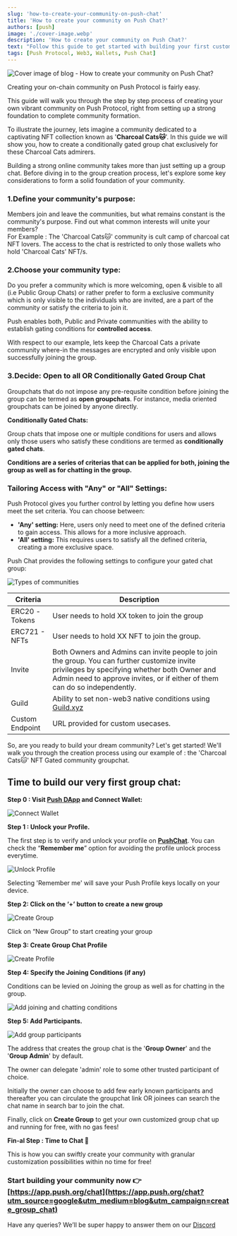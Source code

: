 ```yaml
---
slug: 'how-to-create-your-community-on-push-chat'
title: 'How to create your community on Push Chat?'
authors: [push]
image: './cover-image.webp'
description: 'How to create your community on Push Chat?'
text: "Follow this guide to get started with building your first customizale - on-chain community on Push Chat."
tags: [Push Protocol, Web3, Wallets, Push Chat]
---
```


![Cover image of blog - How to create your community on Push Chat?](./cover-image.webp)

<!--truncate-->

Creating your on-chain community on Push Protocol is fairly easy.

This guide will walk you through the step by step process of creating your own vibrant community on Push Protocol, right from setting up a strong foundation to complete community formation.

To illustrate the journey, lets imagine a community dedicated to a captivating NFT collection known as '**Charcoal Cats🐱**'. In this guide we will show you, how to create a conditionally gated group chat exclusively for these Charcoal Cats admirers.


Building a strong online community takes more than just setting up a group chat. 
Before diving in to the group creation process, let's explore some key considerations to form a solid foundation of your community.

### 1.Define your community's purpose: 

Members join and leave the communities, but what remains constant is the community's  purpose.
Find out what common interests will unite your members?  
For Example : The 'Charcoal Cats🐱' community is cult camp of charcoal cat NFT lovers. The access to the chat is restricted to only those wallets who hold 'Charcoal Cats' NFT/s.

### 2.Choose your community type:
    
Do you prefer a community which is more welcoming, open & visible to all (i.e Public Group Chats) or rather prefer to form a exclusive community which is only visible to the individuals who are invited, are a part of the community or satisfy the criteria to join it.
    
Push enables both, Public and Private communities with the ability to establish gating conditions for **controlled access**.

With respect to our  example, lets  keep the Charcoal Cats a private community where-in the messages are encrypted and only visible upon successfully joining the group.


### 3.Decide: Open to all OR Conditionally Gated Group Chat

Groupchats that do not impose any pre-requsite condition before joining the group can be termed as **open groupchats**.
For instance, media oriented groupchats can be joined by anyone directly.

**Conditionally Gated Chats:**

Group chats that impose one or multiple conditions for users and allows only those users who satisfy these conditions are termed as **conditionally gated chats**.

**Conditions are a series of criterias that can be applied for both, joining the group as well as for chatting in the group.**

### Tailoring Access with "Any" or "All" Settings:

Push Protocol gives you further control by letting you define how users meet the set criteria. You can choose between:

- **'Any' setting:** Here, users only need to meet one of the defined criteria to gain access. This allows for a more inclusive approach.
- **'All' setting:** This requires users to satisfy all the defined criteria, creating a more exclusive space.

Push Chat provides the following settings to configure your gated chat group:

<!-- type of communities -->
![Types of communities](./image1.webp)

| Criteria | Description |
| --- | --- |
| ERC20 -Tokens | User needs to hold XX token to join the group |
| ERC721 - NFTs | User needs to hold XX NFT to join the group. |
| Invite  | Both Owners and Admins can invite people to join the group. You can further customize invite privileges by specifying whether both Owner and Admin need to approve invites, or if either of them can do so independently. |
| Guild | Ability to set non-web3 native conditions using [Guild.xyz](https://guild.xyz/) |
| Custom Endpoint | URL provided for custom usecases. |


So, are you ready to build your dream community?  Let's get started!  We'll walk you through the creation process using our example of : the 'Charcoal Cats🐱' NFT Gated community groupchat.

## Time to build our very first group chat:

**Step 0 : Visit [Push DApp](https://app.push.org/welcome?utm_source=google&utm_medium=blog&utm_campaign=create_group_chat) and Connect Wallet:**

<!-- step 0 screenshot -->
![Connect Wallet](./image2.webp)

**Step 1 : Unlock your Profile.**

The first step is to verify and unlock your profile on **[PushChat](https://app.push.org/chat?utm_source=google&utm_medium=blog&utm_campaign=create_group_chat)**.
You can check the “**Remember me**” option for avoiding the profile unlock process everytime.

![Unlock Profile](./image3.webp)
<!-- step 1 screenshot -->

Selecting 'Remember me' will save your Push Profile keys locally on your device. 


**Step 2: Click on the ‘+’ button to create a new group**

<!--  step 2 screenshot -->
![Create Group](./image4.webp)


Click on “New Group” to start creating your group

**Step 3: Create Group Chat Profile**

<!-- step 3 screenshot -->
![Create Profile](./image5.webp)

**Step 4: Specify the Joining Conditions (if any)**

Conditions can be levied on Joining the group as well as for chatting in the group.

<!-- step 4 screenshot -->
![Add joining and chatting conditions](image6.webp)

**Step 5: Add Participants.**

<!-- step 5 screenshot -->

![Add group participants](./image7.webp)

The address that creates the group chat is the '**Group Owner**' and the '**Group Admin**' by default.

The owner can delegate 'admin' role to some other trusted participant of choice.

Initially the owner can choose to add few early known participants and thereafter you can circulate the groupchat link OR joinees can search the chat name in search bar to join the chat.

Finally, click on **Create Group** to get your own customized group chat up and running for free, with no gas fees!


**Fin-al Step : Time to Chat 💬**

This is how you can swiftly create your community with granular customization possibilities within no time for free!

### Start building your community now 👉 [https://app.push.org/chat](https://app.push.org/chat?utm_source=google&utm_medium=blog&utm_campaign=create_group_chat)

Have any queries?
We’ll be super happy to answer them on our [Discord](https://discord.com/invite/pushprotocol)
